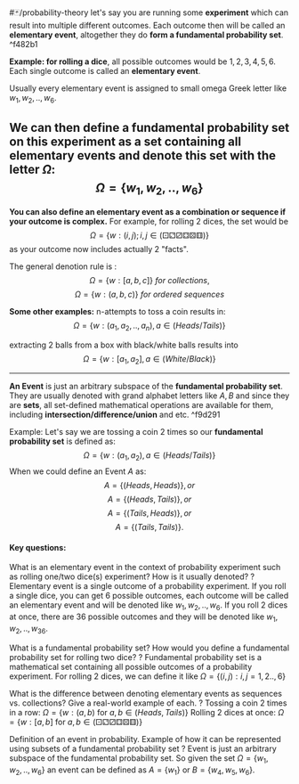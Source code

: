 #🃏/probability-theory
let's say you are running some **experiment** which can result into multiple different outcomes. Each outcome then will be called an **elementary event**, altogether they do **form a fundamental probability set**. ^f482b1

**Example: for rolling a dice**, all possible outcomes would be $1,2,3,4,5,6$. Each single outcome is called an **elementary event**. 

Usually every elementary event is assigned to small omega Greek letter like $w_{1},w_{2},..,w_{6}$.

We can then define a fundamental probability set on this experiment as a set containing all elementary events and denote this set with the letter $\Omega$:
$$\Omega = \{w_{1},w_{2},..,w_{6}\}$$
---
**You can also define an elementary event as a combination or sequence if your outcome is complex.** For example, for rolling 2 dices, the set would be
$$\Omega = \{w : (i,j); i,j \in(⚀⚁⚂⚃⚄⚅) \}$$ as your outcome now includes actually 2 "facts".

The general denotion rule is :
$$\Omega = \{w : [a,b,c]\}\ for\ collections,$$
$$\Omega = \{w : (a,b,c)\}\ for\ ordered\ sequences$$ 

**Some other examples:**
n-attempts to toss a coin results in:
$$\Omega = \{w : (a_{1},a_2,..,a_{n}),a \in(Heads/Tails)\}$$ 

extracting 2 balls from a box with black/white balls results into
$$\Omega = \{w : [a_{1},a_{2}],a \in(White/Black)\}$$ 

---
**An Event** is just an arbitrary subspace of the **fundamental probability set**. They are usually denoted with grand alphabet letters like $A,B$ and since they are **sets**, all set-defined mathematical operations are available for them, including **intersection/difference/union** and etc. ^f9d291

Example: 
Let's say we are tossing a coin 2 times so our **fundamental probability set** is defined as:
$$\Omega = \{w : (a_{1},a_{2}),a \in(Heads/Tails)\}$$
When we could define an Event $A$ as:
$$A = \{(Heads, Heads)\}, or$$
$$A =  \{(Heads, Tails)\}, or$$
$$A =  \{(Tails, Heads)\}, or$$
$$A = \{(Tails, Tails)\}.$$

#### Key questions:

What is an elementary event in the context of probability experiment such as rolling one/two dice(s) experiment? How is it usually denoted?
?
Elementary event is a single outcome of a probability experiment. If you roll a single dice, you can get 6 possible outcomes, each outcome will be called an elementary event and will be denoted like $w_{1},w_{2},..,w_{6}$. If you roll 2 dices at once, there are 36 possible outcomes and they will be denoted like $w_{1},w_{2},..,w_{36}$.
<!--SR:!2025-03-01,70,310-->

What is a fundamental probability set? How would you define a fundamental probability set for rolling two dice?
?
Fundamental probability set is a mathematical set containing all possible outcomes of a probability experiment. For rolling 2 dices, we can define it like $\Omega=\{(i,j):i,j = 1,2..,6\}$
<!--SR:!2025-09-21,236,330-->

What is the difference between denoting elementary events as sequences vs. collections? Give a real-world example of each.
?
Tossing a coin 2 times in a row: $\Omega=\{w : (a,b)\text{ for } a,b \in (Heads, Tails)\}$
Rolling 2 dices at once: $\Omega=\{w : [a,b]\text{ for } a,b \in (⚀⚁⚂⚃⚄⚅)\}$
<!--SR:!2025-06-07,104,310-->

Definition of an event in probability. Example of how it can be represented using subsets of a fundamental probability set
?
Event is just an arbitrary subspace of the fundamental probability set. So given the set $\Omega = \{w_{1},w_{2},..,w_{6}\}$ an event can be defined as  $A = \{w_{1}\}$ or $B = \{w_{4},w_{5},w_{6}\}$.
<!--SR:!2025-10-19,253,330-->